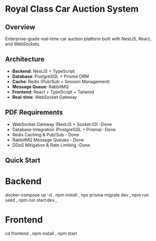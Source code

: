 # Royal Class Car Auction System

## Overview
Enterprise-grade real-time car auction platform built with NestJS, React, and WebSockets.

##  Architecture
- **Backend**: NestJS + TypeScript
- **Database**: PostgreSQL + Prisma ORM  
- **Cache**: Redis (Pub/Sub + Session Management)
- **Message Queue**: RabbitMQ
- **Frontend**: React + TypeScript + Tailwind
- **Real-time**: WebSocket Gateway

##  PDF Requirements 
- WebSocket Gateway (NestJS + Socket.IO) -Done
-  Database Integration (PostgreSQL + Prisma) -Done
-  Redis Caching & Pub/Sub - Done
-  RabbitMQ Message Queues - Done
-  DDoS Mitigation & Rate Limiting -Done

##  Quick Start

# Backend
docker-compose up -d ,
npm install ,
npx prisma migrate dev ,
npm run seed ,
npm run start:dev ,

# Frontend  
cd frontend ,
npm install ,
npm start
